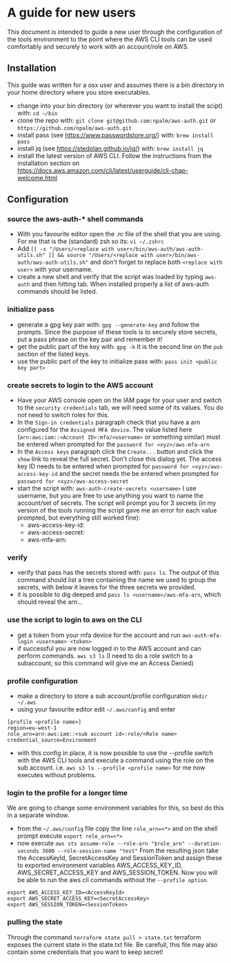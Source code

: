 # A guide for new users
This document is intended to guide a new user through the configuration of the tools environment to the point
where the AWS CLI tools can be used comfortably and securely to work with an account/role on AWS.

## Installation
This guide was written for a osx user and assumes there is a bin directory in your home directory where
you store executables.
- change into your bin directory (or wherever you want to install the scipt) with: `cd ~/bin`
- clone the repo with: `git clone git@github.com:npalm/aws-auth.git` or `https://github.com/npalm/aws-auth.git`
- install pass (see https://www.passwordstore.org/) with: `brew install pass`
- install jq (see https://stedolan.github.io/jq/) with: `brew install jq`
- install the latest version of AWS CLI. Follow the instructions from the installation section on
  https://docs.aws.amazon.com/cli/latest/userguide/cli-chap-welcome.html

## Configuration
### source the aws-auth-* shell commands
- With you favourite editor open the .rc file of the shell that you are using. For me that is the (standard)
zsh so its: `vi ~/.zshrc`
- Add `[[ -s "/Users/<replace with user>/bin/aws-auth/aws-auth-utils.sh" ]] && source "/Users/<replace with user>/bin/aws-auth/aws-auth-utils.sh"`
  and don't forget to replace both `<replace with user>` with your username.
- create a new shell and verify that the script was loaded by typing `aws-auth` and then hitting tab. When
  installed properly a list of aws-auth commands should be listed.

### initialize pass
- generate a gpg key pair with: `gpg --generate-key` and follow the prompts. Since the purpose of these
  tools is to securely store secrets, put a pass phrase on the key pair and remember it!
- get the public part of the key with: `gpg -k` It is the second line on the `pub` section of the listed keys.
- use the public part of the key to initialize pass with: `pass init <public key part>`

### create secrets to login to the AWS account
- Have your AWS console open on the IAM page for your user and switch to the `security credentials` tab,
  we will need some of its values. You do not need to switch roles for this.
- In the `Sign-in credentials` paragraph check that you have a arn configured for the `Assigned MFA device`.
  The value listed here (`arn:aws:iam::<Account ID>:mfa/<username>` or something similar) must be entered when prompted for the `password for <xyz>/aws-mfa-arn`
- In the `Access keys` paragraph click the `Create...` button and click the `show` link to reveal the full secret.
  Don't close this dialog yet. The access key ID needs to be entered when prompted for `password for <xyz>/aws-access-key-id` and
  the secret needs the be entered when prompted for `password for <xyz>/aws-access-secret`
- start the script with: `aws-auth-create-secrets <username>` I use username, but you are free to use anything
you want to name the account/set of secrets. The script will prompt you for 3 secrets (in my version of the tools
  running the script gave me an error for each value prompted, but everything still worked fine):
  - aws-access-key-id:
  - aws-access-secret:
  - aws-mfa-arn:

### verify
- verify that pass has the secrets stored with: `pass ls`. The output of this command should list a tree
  containing the name we used to group the secrets, with below it leaves for the three secrets we provided.
- it is possible to dig deeped and `pass ls <username>/aws-mfa-arn`, which should reveal the arn...

### use the script to login to aws on the CLI
- get a token from your mfa device for the account and run `aws-auth-mfa-login <username> <token>`
- if successful you are now logged in to the AWS account and can perform commands. `aws s3 ls` (I need to
  do a role switch to a subaccount, so this command will give me an Access Denied)

### profile configuration
- make a directory to store a sub account/profile configuration `mkdir ~/.aws`
- using your favourite editor edit `~/.aws/config` and enter
```
[profile <profile name>]
region=eu-west-1
role_arn=arn:aws:iam::<sub account id>:role/<Role name>
credential_source=Environment
```
- with this config in place, it is now possible to use the --profile switch with the AWS CLI tools and
  execute a command using the role on the sub account. i.e. `aws s3 ls --profile <profile name>` for me now executes
  without problems.

### login to the profile for a longer time
We are going to change some environment variables for this, so best do this in a separate window.
- from the `~/.aws/config` file copy the line `role_arn=<*>` and on the shell prompt execute `export role_arn=<*>`
- now execute `aws sts assume-role --role-arn "$role_arn" --duration-seconds 3600 --role-session-name "test"`
From the resulting json take the AccessKeyId, SecretAccessKey and SessionToken and assign these to exported
  environment variables AWS_ACCESS_KEY_ID, AWS_SECRET_ACCESS_KEY and AWS_SESSION_TOKEN. Now you will be
  able to run the aws cli commands without the `--profile option`.

```
export AWS_ACCESS_KEY_ID=<AccessKeyId>
export AWS_SECRET_ACCESS_KEY=<SecretAccessKey>
export AWS_SESSION_TOKEN=<SessionToken>
```

### pulling the state
Through the command `terraform state pull > state.txt` terraform exposes the current state in the state.txt file.
Be carefull, this file may also contain some credentials that you want to keep secret!
